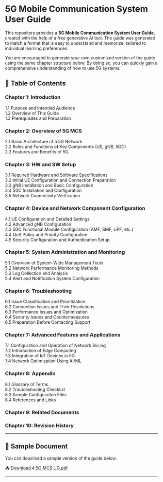 # 5G Mobile Communication System User Guide

This repository provides a **5G Mobile Communication System User Guide**, created with the help of a free generative AI tool. The guide was generated to match a format that is easy to understand and memorize, tailored to individual learning preferences.

You are encouraged to generate your own customized version of the guide using the same chapter structure below. By doing so, you can quickly gain a comprehensive understanding of how to use 5G systems.

## 📘 Table of Contents

### Chapter 1: Introduction  
1.1 Purpose and Intended Audience  
1.2 Overview of This Guide  
1.3 Prerequisites and Preparation  

### Chapter 2: Overview of 5G MCS  
2.1 Basic Architecture of a 5G Network  
2.2 Roles and Functions of Key Components (UE, gNB, 5GC)  
2.3 Features and Benefits of 5G  

### Chapter 3: HW and SW Setup  
3.1 Required Hardware and Software Specifications  
3.2 Initial UE Configuration and Connection Preparation  
3.3 gNB Installation and Basic Configuration  
3.4 5GC Installation and Configuration  
3.5 Network Connectivity Verification  

### Chapter 4: Device and Network Component Configuration  
4.1 UE Configuration and Detailed Settings  
4.2 Advanced gNB Configuration  
4.3 5GC Functional Module Configuration (AMF, SMF, UPF, etc.)  
4.4 QoS Policy and Priority Configuration  
4.5 Security Configuration and Authentication Setup  

### Chapter 5: System Administration and Monitoring  
5.1 Overview of System-Wide Management Tools  
5.2 Network Performance Monitoring Methods  
5.3 Log Collection and Analysis  
5.4 Alert and Notification System Configuration  

### Chapter 6: Troubleshooting  
6.1 Issue Classification and Prioritization  
6.2 Connection Issues and Their Resolutions  
6.3 Performance Issues and Optimization  
6.4 Security Issues and Countermeasures  
6.5 Preparation Before Contacting Support  

### Chapter 7: Advanced Features and Applications  
7.1 Configuration and Operation of Network Slicing  
7.2 Introduction of Edge Computing  
7.3 Integration of IoT Devices in 5G  
7.4 Network Optimization Using AI/ML  

### Chapter 8: Appendix  
8.1 Glossary of Terms  
8.2 Troubleshooting Checklist  
8.3 Sample Configuration Files  
8.4 References and Links  

### Chapter 9: Related Documents  
### Chapter 10: Revision History  

---

## 📄 Sample Document

You can download a sample version of the guide below:

📥 [Download 4.5G MCS UG.pdf](./Sample_04.5GMCSUG.pdf)

---

